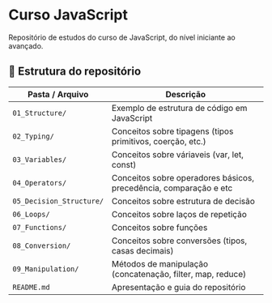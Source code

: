 # Curso JavaScript

Repositório de estudos do curso de JavaScript, do nível iniciante ao avançado.

## 🧠 Estrutura do repositório

| Pasta / Arquivo     | Descrição                                                   |
|---------------------|-------------------------------------------------------------|
| `01_Structure/`     | Exemplo de estrutura de código em JavaScript                |
| `02_Typing/`        | Conceitos sobre tipagens (tipos primitivos, coerção, etc.)  |
| `03_Variables/`     | Conceitos sobre váriaveis (var, let, const)                 |
| `04_Operators/`     | Conceitos sobre operadores básicos, precedência, comparação e etc|
| `05_Decision_Structure/`| Conceitos sobre estrutura de decisão                    |
| `06_Loops/`         | Conceitos sobre laços de repetição                          |
| `07_Functions/`     | Conceitos sobre funções                                     |
| `08_Conversion/`    | Conceitos sobre conversões (tipos, casas decimais)          |
| `09_Manipulation/`  | Métodos de manipulação (concatenação, filter, map, reduce)  |
| `README.md`         | Apresentação e guia do repositório                          |
